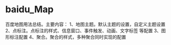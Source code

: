 # baidu_Map
百度地图用法总结。主要内容： 
  1、地图主题。默认主题的设置，自定义主题设置
  2、点标注。点标注的样式、信息窗口、事件触发、动画、文字标签 等配置
  3、图形标注配置
  4、聚合。聚合的样式，多种聚合同时实现的配置
